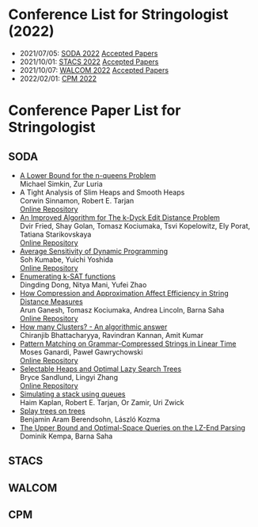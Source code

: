 # Conference List for Stringologist (2022)
+ 2021/07/05: [SODA 2022](https://siam.org/conferences/cm/conference/soda22) [Accepted Papers](https://siam.org/conferences/cm/program/accepted-papers/soda22-accepted-papers)
+ 2021/10/01: [STACS 2022](https://stacs2022.sciencesconf.org/) [Accepted Papers](https://stacs2022.sciencesconf.org/resource/page/id/4)
+ 2021/10/07: [WALCOM 2022](https://walcom2022.unej.ac.id/home) [Accepted Papers](https://walcom2022.unej.ac.id/instruction-for-author/accepted-papers)
+ 2022/02/01: [CPM 2022](http://www.stringology.org/event/CPM2022/index.html)
# Conference Paper List for Stringologist
## SODA
+ [A Lower Bound for the n-queens Problem](https://epubs.siam.org/doi/abs/10.1137/1.9781611977073.86)  
Michael Simkin, Zur Luria  
+ A Tight Analysis of Slim Heaps and Smooth Heaps  
Corwin Sinnamon, Robert E. Tarjan  
[Online Repository](https://arxiv.org/abs/2108.04458)  
+ [An Improved Algorithm for The k-Dyck Edit Distance Problem](https://epubs.siam.org/doi/abs/10.1137/1.9781611977073.144)  
Dvir Fried, Shay Golan, Tomasz Kociumaka, Tsvi Kopelowitz, Ely Porat, Tatiana Starikovskaya  
[Online Repository](https://arxiv.org/abs/2111.02336)  
+ [Average Sensitivity of Dynamic Programming](https://epubs.siam.org/doi/abs/10.1137/1.9781611977073.77)  
Soh Kumabe, Yuichi Yoshida  
[Online Repository](https://arxiv.org/abs/2111.02657)  
+ [Enumerating k-SAT functions](https://epubs.siam.org/doi/abs/10.1137/1.9781611977073.85)  
Dingding Dong, Nitya Mani, Yufei Zhao  
+ [How Compression and Approximation Affect Efficiency in String Distance Measures](https://epubs.siam.org/doi/abs/10.1137/1.9781611977073.112)  
Arun Ganesh, Tomasz Kociumaka, Andrea Lincoln, Barna Saha  
[Online Repository](https://arxiv.org/abs/2112.05836)  
+ [How many Clusters? - An algorithmic answer](https://epubs.siam.org/doi/abs/10.1137/1.9781611977073.102)  
Chiranjib Bhattacharyya, Ravindran Kannan, Amit Kumar  
+ [Pattern Matching on Grammar-Compressed Strings in Linear Time](https://epubs.siam.org/doi/abs/10.1137/1.9781611977073.110)  
Moses Ganardi, Paweł Gawrychowski  
[Online Repository](https://arxiv.org/abs/2111.05016)  
+ [Selectable Heaps and Optimal Lazy Search Trees](https://epubs.siam.org/doi/abs/10.1137/1.9781611977073.78)  
Bryce Sandlund, Lingyi Zhang  
[Online Repository](https://arxiv.org/abs/2011.11772)  
+ [Simulating a stack using queues](https://epubs.siam.org/doi/abs/10.1137/1.9781611977073.76)  
Haim Kaplan, Robert E. Tarjan, Or Zamir, Uri Zwick  
+ [Splay trees on trees](https://epubs.siam.org/doi/abs/10.1137/1.9781611977073.75)  
Benjamin Aram Berendsohn, László Kozma  
+ [The Upper Bound and Optimal-Space Queries on the LZ-End Parsing](https://epubs.siam.org/doi/abs/10.1137/1.9781611977073.111)  
Dominik Kempa, Barna Saha  
## STACS
## WALCOM
## CPM